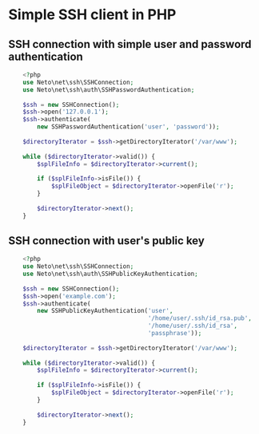 Simple SSH client in PHP
========================

SSH connection with simple user and password authentication
-----------------------------------------------------------

```php
    <?php
    use Neto\net\ssh\SSHConnection;
    use Neto\net\ssh\auth\SSHPasswordAuthentication;
    
    $ssh = new SSHConnection();
    $ssh->open('127.0.0.1');
    $ssh->authenticate(
        new SSHPasswordAuthentication('user', 'password'));
    
    $directoryIterator = $ssh->getDirectoryIterator('/var/www');
    
    while ($directoryIterator->valid()) {
        $splFileInfo = $directoryIterator->current();
    
        if ($splFileInfo->isFile()) {
            $splFileObject = $directoryIterator->openFile('r');
        }
    
        $directoryIterator->next();
    }
```

SSH connection with user's public key
-------------------------------------

```php
    <?php
    use Neto\net\ssh\SSHConnection;
    use Neto\net\ssh\auth\SSHPublicKeyAuthentication;
    
    $ssh = new SSHConnection();
    $ssh->open('example.com');
    $ssh->authenticate(
        new SSHPublicKeyAuthentication('user',
                                       '/home/user/.ssh/id_rsa.pub',
                                       '/home/user/.ssh/id_rsa',
                                       'passphrase'));
    
    $directoryIterator = $ssh->getDirectoryIterator('/var/www');
    
    while ($directoryIterator->valid()) {
        $splFileInfo = $directoryIterator->current();
    
        if ($splFileInfo->isFile()) {
            $splFileObject = $directoryIterator->openFile('r');
        }
    
        $directoryIterator->next();
    }
```
